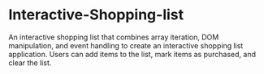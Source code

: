 # Interactive-Shopping-list
An interactive shopping list that combines array iteration, DOM manipulation, and event handling to create an interactive shopping list application. Users can add items to the list, mark items as purchased, and clear the list.
